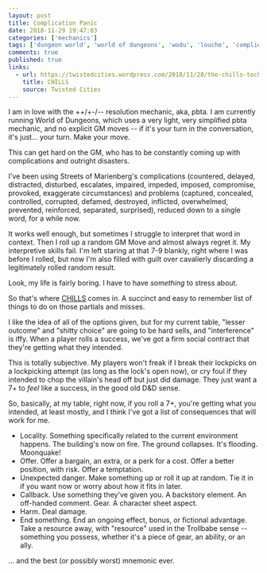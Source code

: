 ```yaml
---
layout: post
title: Complication Panic
date: 2018-11-29 19:47:03
categories: ['mechanics']
tags: ['dungeon world', 'world of dungeons', 'wodu', 'louche', 'complications', 'problems']
comments: true
published: true
links:
  - url: https://twistedcities.wordpress.com/2018/11/28/the-chills-technique/
    title: CHILLS
    source: Twisted Cities
---
```


I am in love with the ++/+-/-- resolution mechanic, aka, pbta. I am currently running World of Dungeons, which uses a very light, very simplified pbta mechanic, and no explicit GM moves -- if it's your turn in the conversation, it's just... your turn. Make your move.

This can get hard on the GM, who has to be constantly coming up with complications and outright disasters.

<!--more-->

I've been using Streets of Marienberg's complications (countered, delayed, distracted, disturbed, escalates, impaired, impeded, imposed, compromise, provoked, exaggerate circumstances) and problems (captured, concealed, controlled, corrupted, defamed, destroyed, inflicted, overwhelmed, prevented, reinforced, separated, surprised), reduced down to a single word, for a while now.

It works well enough, but sometimes I struggle to interpret that word in context. Then I roll up a random GM Move and almost always regret it. My interpretive skills fail. I'm left staring at that 7-9 blankly, right where I was before I rolled, but now I'm also filled with guilt over cavalierly discarding a legitimately rolled random result.

Look, my life is fairly boring. I have to have *something* to stress about.

So that's where [CHILLS](https://twistedcities.wordpress.com/2018/11/28/the-chills-technique/) comes in. A succinct and easy to remember list of things to do on those partials and misses.

I like the idea of all of the options given, but for my current table, "lesser outcome" and "shitty choice" are going to be hard sells, and "interference" is iffy. When a player rolls a success, we've got a firm social contract that they're getting what they intended.

This is totally subjective. My players won't freak if I break their lockpicks on a lockpicking attempt (as long as the lock's open now), or cry foul if they intended to chop the villain's head off but just did damage. They just want a 7+ to *feel* like a success, in the good old D&D sense.

So, basically, at my table, right now, if you roll a 7+, you're getting what you intended, at least mostly, and I think I've got a list of consequences that will work for me.

* Locality. Something specifically related to the current environment happens. The building's now on fire. The ground collapses. It's flooding. Moonquake!
* Offer. Offer a bargain, an extra, or a perk for a cost. Offer a better position, with risk. Offer a temptation.
* Unexpected danger. Make something up or roll it up at random. Tie it in if you want now or worry about how it fits in later.
* Callback. Use something they've given you. A backstory element. An off-handed comment. Gear. A character sheet aspect.
* Harm. Deal damage.
* End something. End an ongoing effect, bonus, or fictional advantage. Take a resource away, with "resource" used in the Trollbabe sense -- something you possess, whether it's a piece of gear, an ability, or an ally.

... and the best (or possibly worst) mnemonic ever.

